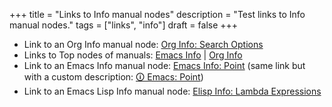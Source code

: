 +++
title = "Links to Info manual nodes"
description = "Test links to Info manual nodes."
tags = ["links", "info"]
draft = false
+++

-   Link to an Org Info manual node: [Org Info: Search Options](https://orgmode.org/manual/Search-Options.html "Emacs Lisp: (info \"(org) Search Options\")")
-   Links to Top nodes of manuals: [Emacs Info](https://www.gnu.org/software/emacs/manual/html_node/emacs/index.html "Emacs Lisp: (info \"(emacs) Top\")") | [Org Info](https://orgmode.org/manual/index.html "Emacs Lisp: (info \"(org) Top\")")
-   Link to an Emacs Info manual node: [Emacs Info: Point](https://www.gnu.org/software/emacs/manual/html_node/emacs/Point.html "Emacs Lisp: (info \"(emacs) Point\")") (same link but
    with a custom description: [🛈 Emacs: Point](https://www.gnu.org/software/emacs/manual/html_node/emacs/Point.html "Emacs Lisp: (info \"(emacs) Point\")"))
-   Link to an Emacs Lisp Info manual node: [Elisp Info: Lambda Expressions](https://www.gnu.org/software/emacs/manual/html_node/elisp/Lambda-Expressions.html "Emacs Lisp: (info \"(elisp) Lambda Expressions\")")
